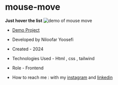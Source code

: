 # mouse-move
**Just hover the list**
![demo of mouse move](https://github.com/niloufar-yousefi/mouse-move/assets/156951582/da8cfda2-5466-4cc2-96f2-a76b258d29cd)
- [Demo Project](https://niloufar-yousefi.github.io/mouse-move/)


- Developed by Niloofar Yoosefi

- Created - 2024

- Technologies Used - Html , css , tailwind 


- Role - Frontend

- How to reach me : with my [instagram](https://github.com/niloufar-yousefi) and [linkedin](https://www.linkedin.com/in/niloofar-yoosefikhorram-242742143/)







